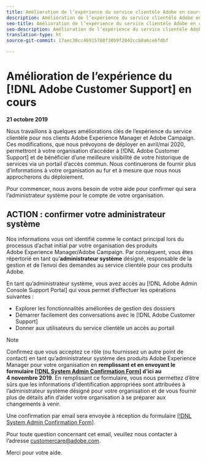 ```yaml
---
title: Amélioration de l’expérience du service clientèle Adobe en cours - Contact de déploiement AEM
description: Amélioration de l’expérience du service clientèle Adobe en cours - Contact de déploiement AEM
seo-title: Amélioration de l’expérience du service clientèle Adobe en cours - Contact de déploiement AEM
seo-description: Amélioration de l’expérience du service clientèle Adobe en cours - Contact de déploiement AEM
translation-type: ht
source-git-commit: 17aec30cc46915788f30b9f2042ccb8a6ce6fdbf

---
```



# Amélioration de l’expérience du [!DNL Adobe Customer Support] en cours

**21 octobre 2019**

Nous travaillons à quelques améliorations clés de l’expérience du service clientèle pour nos clients Adobe Experience Manager et Adobe Campaign. Ces modifications, que nous prévoyons de déployer en avril/mai 2020, permettront à votre organisation d’accéder à [!DNL Adobe Customer Support] et de bénéficier d’une meilleure visibilité de votre historique de services via un portail d’accès commun. Nous continuerons de fournir plus d’informations à votre organisation au fur et à mesure que nous nous approcherons du déploiement.

Pour commencer, nous avons besoin de votre aide pour confirmer qui sera l’administrateur système pour le compte de votre organisation.

## ACTION : confirmer votre administrateur système

Nos informations vous ont identifié comme le contact principal lors du processus d’achat initial par votre organisation des produits Adobe Experience Manager/Adobe Campaign. Par conséquent, vous êtes répertorié en tant qu’**administrateur système** désigné, responsable de la gestion et de l’envoi des demandes au service clientèle pour ces produits Adobe.

En tant qu’administrateur système, vous avez accès au [!DNL Adobe Admin Console Support Portal] qui vous permet d’effectuer les opérations suivantes :

* Explorer les fonctionnalités améliorées de gestion des dossiers
* Démarrer facilement des conversations avec le [!DNL Adobe Customer Support]
* Donner aux utilisateurs du service clientèle un accès au portail

>[!NOTE]
>Confirmez que vous acceptez ce rôle (ou fournissez un autre point de contact) en tant qu’administrateur système des produits Adobe Experience Manager pour votre organisation en **remplissant et en envoyant le formulaire [[!DNL System Admin Confirmation Form]](https://adobe.allegiancetech.com/cgi-bin/qwebcorporate.dll?idx=N5M8RY) d’ici au 4 novembre 2019**.
>En remplissant ce formulaire, vous nous permettez d’être sûrs que les informations d’identification appropriées sont attribuées à l’administrateur système désigné pour votre organisation et de vous fournir plus de détails afin d’aider votre organisation à se préparer aux changements à venir.

Une confirmation par email sera envoyée à réception du formulaire [[!DNL System Admin Confirmation Form]](https://adobe.allegiancetech.com/cgi-bin/qwebcorporate.dll?idx=N5M8RY).

Pour toute question concernant cet email, veuillez nous contacter à l’adresse customercare@adobe.com.

Merci pour votre aide.
